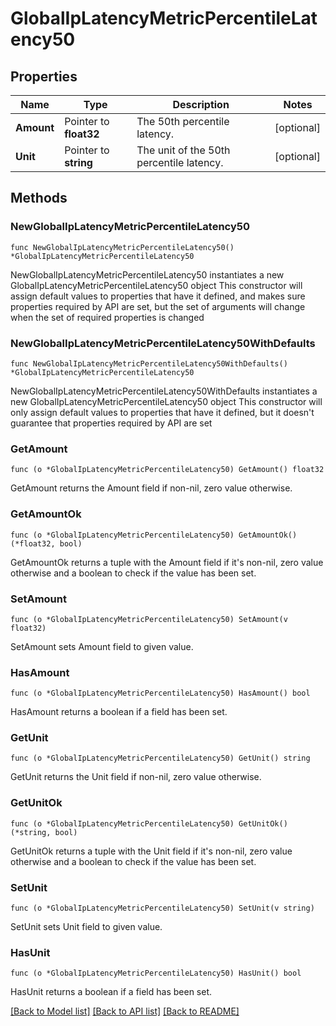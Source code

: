 # GlobalIpLatencyMetricPercentileLatency50

## Properties

Name | Type | Description | Notes
------------ | ------------- | ------------- | -------------
**Amount** | Pointer to **float32** | The 50th percentile latency. | [optional] 
**Unit** | Pointer to **string** | The unit of the 50th percentile latency. | [optional] 

## Methods

### NewGlobalIpLatencyMetricPercentileLatency50

`func NewGlobalIpLatencyMetricPercentileLatency50() *GlobalIpLatencyMetricPercentileLatency50`

NewGlobalIpLatencyMetricPercentileLatency50 instantiates a new GlobalIpLatencyMetricPercentileLatency50 object
This constructor will assign default values to properties that have it defined,
and makes sure properties required by API are set, but the set of arguments
will change when the set of required properties is changed

### NewGlobalIpLatencyMetricPercentileLatency50WithDefaults

`func NewGlobalIpLatencyMetricPercentileLatency50WithDefaults() *GlobalIpLatencyMetricPercentileLatency50`

NewGlobalIpLatencyMetricPercentileLatency50WithDefaults instantiates a new GlobalIpLatencyMetricPercentileLatency50 object
This constructor will only assign default values to properties that have it defined,
but it doesn't guarantee that properties required by API are set

### GetAmount

`func (o *GlobalIpLatencyMetricPercentileLatency50) GetAmount() float32`

GetAmount returns the Amount field if non-nil, zero value otherwise.

### GetAmountOk

`func (o *GlobalIpLatencyMetricPercentileLatency50) GetAmountOk() (*float32, bool)`

GetAmountOk returns a tuple with the Amount field if it's non-nil, zero value otherwise
and a boolean to check if the value has been set.

### SetAmount

`func (o *GlobalIpLatencyMetricPercentileLatency50) SetAmount(v float32)`

SetAmount sets Amount field to given value.

### HasAmount

`func (o *GlobalIpLatencyMetricPercentileLatency50) HasAmount() bool`

HasAmount returns a boolean if a field has been set.

### GetUnit

`func (o *GlobalIpLatencyMetricPercentileLatency50) GetUnit() string`

GetUnit returns the Unit field if non-nil, zero value otherwise.

### GetUnitOk

`func (o *GlobalIpLatencyMetricPercentileLatency50) GetUnitOk() (*string, bool)`

GetUnitOk returns a tuple with the Unit field if it's non-nil, zero value otherwise
and a boolean to check if the value has been set.

### SetUnit

`func (o *GlobalIpLatencyMetricPercentileLatency50) SetUnit(v string)`

SetUnit sets Unit field to given value.

### HasUnit

`func (o *GlobalIpLatencyMetricPercentileLatency50) HasUnit() bool`

HasUnit returns a boolean if a field has been set.


[[Back to Model list]](../README.md#documentation-for-models) [[Back to API list]](../README.md#documentation-for-api-endpoints) [[Back to README]](../README.md)


